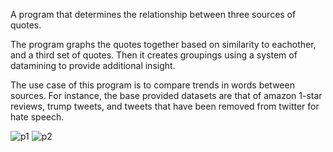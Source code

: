 A program that determines the relationship between three sources of quotes.

The program graphs the quotes together based on similarity to eachother, and a third set of quotes. Then it creates groupings using a system of datamining to provide additional insight.

The use case of this program is to compare trends in words between sources. For instance, the base provided datasets are that of amazon 1-star reviews, trump tweets, and tweets that have been removed from twitter for hate speech.


![p1](https://user-images.githubusercontent.com/19173387/149213318-8a1ea89a-7b40-4f26-9e62-86c17008f012.png)
![p2](https://user-images.githubusercontent.com/19173387/149213329-7caed4c2-47a0-4464-acbb-c584ae1c12b4.png)
